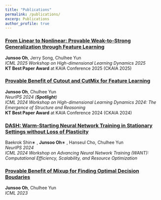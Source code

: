 ```yaml
---
title: "Publications"
permalink: /publications/
excerp: Publications
author_profile: true
---
```

###  [From Linear to Nonlinear: Provable Weak-to-Strong Generalization through Feature Learning](https://openreview.net/forum?id=llHl4XN0yV)
 **Junsoo Oh**, Jerry Song, Chulhee Yun <br> 
 *ICML 2025 Workshop on High-dimensional Learning Dynamics 2025* <br> __KT Best Paper Award__ at KAIA Conference 2025 (CKAIA 2025)
###  [Provable Benefit of Cutout and CutMix for Feature Learning](https://arxiv.org/abs/2410.23672) 
 **Junsoo Oh**, Chulhee Yun <br> *NeurIPS 2024 (__Spotlight__)* <br>*ICML 2024 Workshop on High-dimensional Learning Dynamics 2024: The Emergence of Structure and Reasoning* <br> __KT Best Paper Award__ at KAIA Conference 2024 (CKAIA 2024)
###  [DASH: Warm-Starting Neural Network Training in Stationary Settings without Loss of Plasticity](https://arxiv.org/abs/2410.23495)
Baekrok Shin∗ , **Junsoo Oh**∗ , Hanseul Cho, Chulhee Yun <br>
*NeurIPS 2024* <br>
*ICML 2024 Workshop on Advancing Neural Network Training (WANT): Computational Efficiency, Scalability, and Resource Optimization*
###  [Provable Benefit of Mixup for Finding Optimal Decision Boudaries](https://proceedings.mlr.press/v202/oh23a.html)
**Junsoo Oh**, Chulhee Yun <br>*ICML 2023*

